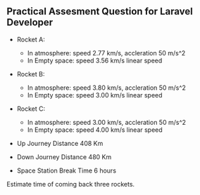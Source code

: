## Practical Assesment Question for Laravel Developer

+ Rocket A:
    - In atmosphere: speed 2.77 km/s, accleration 50 m/s^2
    - In Empty space: speed 3.56 km/s linear speed

+ Rocket B:
    - In atmosphere: speed 3.80 km/s, accleration 50 m/s^2
    - In Empty space: speed 3.00 km/s linear speed

+ Rocket C:
    - In atmosphere: speed 3.00 km/s, accleration 50 m/s^2
    - In Empty space: speed 4.00 km/s linear speed

+ Up Journey Distance 408 Km
+ Down Journey Distance 480 Km
+ Space Station Break Time 6 hours

Estimate time of coming back three rockets.
